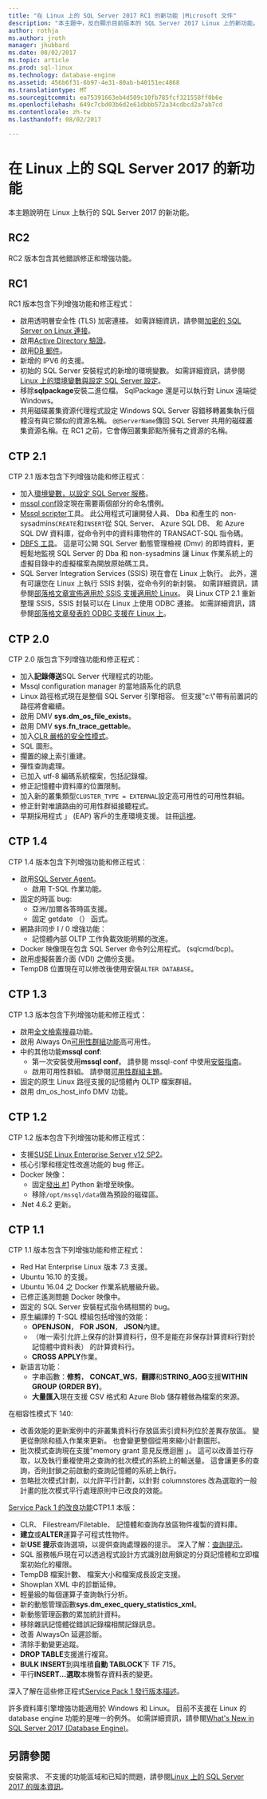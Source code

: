 ```yaml
---
title: "在 Linux 上的 SQL Server 2017 RC1 的新功能 |Microsoft 文件"
description: "本主題中，反白顯示目前版本的 SQL Server 2017 Linux 上的新功能。"
author: rothja
ms.author: jroth
manager: jhubbard
ms.date: 08/02/2017
ms.topic: article
ms.prod: sql-linux
ms.technology: database-engine
ms.assetid: 456b6f31-6b97-4e31-80ab-b40151ec4868
ms.translationtype: MT
ms.sourcegitcommit: ea75391663eb4d509c10fb785fcf321558ff0b6e
ms.openlocfilehash: 649c7cbd03b6d2e61dbbb572a34cdbcd2a7ab7cd
ms.contentlocale: zh-tw
ms.lasthandoff: 08/02/2017

---
```


# <a name="whats-new-for-sql-server-2017-on-linux"></a>在 Linux 上的 SQL Server 2017 的新功能

本主題說明在 Linux 上執行的 SQL Server 2017 的新功能。

## <a name="rc2"></a>RC2

RC2 版本包含其他錯誤修正和增強功能。

## <a name="rc1"></a>RC1

RC1 版本包含下列增強功能和修正程式：

- 啟用透明層安全性 (TLS) 加密連接。 如需詳細資訊，請參閱[加密的 SQL Server on Linux 連接](sql-server-linux-encrypted-connections.md)。
- 啟用[Active Directory 驗證](sql-server-linux-active-directory-authentication.md)。
- 啟用[DB 郵件](../relational-databases/database-mail/database-mail.md)。
- 新增的 IPV6 的支援。
- 初始的 SQL Server 安裝程式的新增的環境變數。 如需詳細資訊，請參閱[Linux 上的環境變數與設定 SQL Server 設定](sql-server-linux-configure-environment-variables.md)。
- 移除**sqlpackage**安裝二進位檔。 SqlPackage 還是可以執行對 Linux 遠端從 Windows。
- 共用磁碟叢集資源代理程式設定 Windows SQL Server 容錯移轉叢集執行個體沒有與它類似的資源名稱。 `@@ServerName`傳回 SQL Server 共用的磁碟叢集資源名稱。在 RC1 之前，它會傳回叢集節點所擁有之資源的名稱。

## <a name="ctp-21"></a>CTP 2.1

CTP 2.1 版本包含下列增強功能和修正程式：

- 加入[環境變數，以設定 SQL Server 服務](sql-server-linux-configure-environment-variables.md)。
- [mssql conf](sql-server-linux-configure-mssql-conf.md)設定現在需要兩個部分的命名慣例。
- [Mssql scripter](https://github.com/Microsoft/sql-xplat-cli)工具。 此公用程式可讓開發人員、 Dba 和產生的 non-sysadmins`CREATE`和`INSERT`從 SQL Server、 Azure SQL DB、 和 Azure SQL DW 資料庫，從命令列中的資料庫物件的 TRANSACT-SQL 指令碼。
- [DBFS 工具](https://github.com/Microsoft/dbfs)。 這是可公開 SQL Server 動態管理檢視 (Dmv) 的即時資料，更輕鬆地監視 SQL Server 的 Dba 和 non-sysadmins 讓 Linux 作業系統上的虛擬目錄中的虛擬檔案為開放原始碼工具。
- SQL Server Integration Services (SSIS) 現在會在 Linux 上執行。 此外，還有可讓您在 Linux 上執行 SSIS 封裝，從命令列的新封裝。 如需詳細資訊，請參閱[部落格文章宣佈適用於 SSIS 支援適用於 Linux](https://blogs.msdn.microsoft.com/ssis/2017/05/17/ssis-helsinki-is-available-in-sql-server-vnext-ctp2-1/)。 與 Linux CTP 2.1 重新整理 SSIS，SSIS 封裝可以在 Linux 上使用 ODBC 連接。 如需詳細資訊，請參閱[部落格文章發表的 ODBC 支援在 Linux 上](https://blogs.msdn.microsoft.com/ssis/2017/06/16/odbc-is-supported-in-ssis-on-linux-ssis-helsinki-ctp2-1-refresh/)。

## <a name="ctp-20"></a>CTP 2.0

CTP 2.0 版包含下列增強功能和修正程式：

- 加入**記錄傳送**SQL Server 代理程式的功能。
- Mssql configuration manager 的當地語系化的訊息
- Linux 路徑格式現在是整個 SQL Server 引擎相容。 但支援"c:\\"帶有前置詞的路徑將會繼續。
- 啟用 DMV **sys.dm_os_file_exists**。
- 啟用 DMV **sys.fn_trace_gettable**。
- 加入[CLR 嚴格的安全性模式](/sql/database-engine/configure-windows/clr-strict-security)。
- SQL 圖形。
- 擱置的線上索引重建。
- 彈性查詢處理。
- 已加入 utf-8 編碼系統檔案，包括記錄檔。
- 修正記憶體中資料庫的位置限制。 
- 加入新的叢集類型`CLUSTER_TYPE = EXTERNAL`設定高可用性的可用性群組。
- 修正針對唯讀路由的可用性群組接聽程式。
- 早期採用程式 」 (EAP) 客戶的生產環境支援。 註冊[這裡](http://aka.ms/eapsignup)。

## <a name="ctp-14"></a>CTP 1.4

CTP 1.4 版本包含下列增強功能和修正程式：

- 啟用[SQL Server Agent](sql-server-linux-setup-sql-agent.md)。
  - 啟用 T-SQL 作業功能。
- 固定的時區 bug:
  - 亞洲/加爾各答時區支援。
  - 固定 getdate （） 函式。
- 網路非同步 I / 0 增強功能：
  - 記憶體內部 OLTP 工作負載效能明顯的改進。
- Docker 映像現在包含 SQL Server 命令列公用程式。 (sqlcmd/bcp)。
- 啟用虛擬裝置介面 (VDI) 之備份支援。
- TempDB 位置現在可以修改後使用安裝`ALTER DATABASE`。

## <a name="ctp-13"></a>CTP 1.3

CTP 1.3 版本包含下列增強功能和修正程式：

- 啟用[全文檢索搜尋](sql-server-linux-setup-full-text-search.md)功能。
- 啟用 Always On[可用性群組功能](sql-server-linux-availability-group-overview.md)高可用性。
- 中的其他功能**mssql conf**:
  - 第一次安裝使用**mssql conf**。 請參閱 mssql-conf 中使用[安裝指南](sql-server-linux-setup.md#platforms)。
  - 啟用可用性群組。 請參閱[可用性群組主題](sql-server-linux-availability-group-overview.md)。
- 固定的原生 Linux 路徑支援的記憶體內 OLTP 檔案群組。
- 啟用 dm_os_host_info DMV 功能。

## <a name="ctp-12"></a>CTP 1.2

CTP 1.2 版本包含下列增強功能和修正程式：

- 支援[SUSE Linux Enterprise Server v12 SP2](quickstart-install-connect-suse.md)。
- 核心引擎和穩定性改進功能的 bug 修正。
- Docker 映像： 
  - 固定[發出 #1](https://github.com/Microsoft/mssql-docker/issues/1) Python 新增至映像。
  - 移除`/opt/mssql/data`做為預設的磁碟區。
- .Net 4.6.2 更新。

## <a name="ctp-11"></a>CTP 1.1

CTP 1.1 版本包含下列增強功能和修正程式：

- Red Hat Enterprise Linux 版本 7.3 支援。
- Ubuntu 16.10 的支援。
- Ubuntu 16.04 之 Docker 作業系統層級升級。
- 已修正遙測問題 Docker 映像中。
- 固定的 SQL Server 安裝程式指令碼相關的 bug。
- 原生編譯的 T-SQL 模組包括增強的效能：
  - **OPENJSON**， **FOR JSON**， **JSON**內建。
  - （唯一索引允許上保存的計算資料行，但不是能在非保存計算資料行對於記憶體中資料表） 的計算資料行。
  - **CROSS APPLY**作業。
- 新語言功能：
  - 字串函數：**修剪**， **CONCAT_WS**，**翻譯**和**STRING_AGG**支援**WITHIN GROUP (ORDER BY)**。
  - **大量匯入**現在支援 CSV 格式和 Azure Blob 儲存體做為檔案的來源。

在相容性模式下 140:

- 改善效能的更新案例中的非叢集資料行存放區索引資料列位於差異存放區。 變更從刪除和插入作業來更新。 也會變更整個從用來縮小計劃圖形。
- 批次模式查詢現在支援"memory grant 意見反應迴圈 」。 這可以改善並行存取，以及執行重複使用之查詢的批次模式的系統上的輸送量。 這會讓更多的查詢，否則封鎖之前啟動的查詢記憶體的系統上執行。
- 忽略批次模式計劃，以允許平行計劃，以針對 columnstores 改為選取的一般計畫的批次模式平行處理原則中已改良的效能。 

[Service Pack 1 的改良功能](https://blogs.msdn.microsoft.com/sqlreleaseservices/sql-server-2016-service-pack-1-sp1-released/)CTP1.1 本版：
- CLR、 Filestream/Filetable、 記憶體和查詢存放區物件複製的資料庫。
- **建立**或**ALTER**運算子可程式性物件。
- 新**USE 提示**查詢選項，以提供查詢處理器的提示。 深入了解：[查詢提示](https://msdn.microsoft.com/en-us/library/ms181714.aspx)。
- SQL 服務帳戶現在可以透過程式設計方式識別啟用鎖定的分頁記憶體和立即檔案初始化的權限。
- TempDB 檔案計數、 檔案大小和檔案成長設定支援。
- Showplan XML 中的診斷延伸。
- 輕量級的每個運算子查詢執行分析。
- 新的動態管理函數**sys.dm_exec_query_statistics_xml**。
- 新動態管理函數的累加統計資料。
- 移除雜訊記憶體從錯誤記錄檔相關記錄訊息。
- 改善 AlwaysOn 延遲診斷。
- 清除手動變更追蹤。
- **DROP TABLE**支援進行複寫。
- **BULK INSERT**到與堆積**自動 TABLOCK**下 TF 715。
- 平行**INSERT...選取**本機暫存資料表的變更。

深入了解在這些修正程式[Service Pack 1 發行版本描述](https://blogs.msdn.microsoft.com/sqlreleaseservices/sql-server-2016-service-pack-1-sp1-released/)。

許多資料庫引擎增強功能適用於 Windows 和 Linux。 目前不支援在 Linux 的 database engine 功能的是唯一的例外。 如需詳細資訊，請參閱[What's New in SQL Server 2017 (Database Engine)](https://msdn.microsoft.com/library/mt775028)。

## <a name="see-also"></a>另請參閱

安裝需求、 不支援的功能區域和已知的問題，請參閱[Linux 上的 SQL Server 2017 的版本資訊](sql-server-linux-release-notes.md)。

